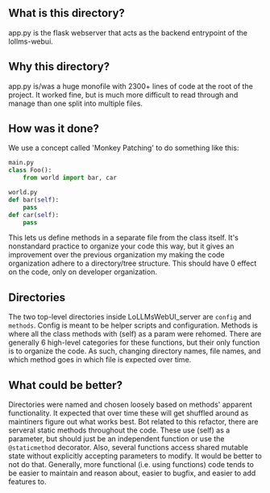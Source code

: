 ## What is this directory?
app.py is the flask webserver that acts as the backend entrypoint of the lollms-webui. 

## Why this directory?
app.py is/was a huge monofile with 2300+ lines of code at the root of the project. It worked fine, but is much more difficult to read through and manage than one split into multiple files.

## How was it done?
We use a concept called 'Monkey Patching' to do something like this:
```python
main.py
class Foo():
    from world import bar, car

world.py
def bar(self):
    pass
def car(self):
    pass
```

This lets us define methods in a separate file from the class itself. It's nonstandard practice to organize your code this way, but it gives an improvement over the previous organization my making the code organization adhere to a directory/tree structure. This should have 0 effect on the code, only on developer organization.

## Directories
The two top-level directories inside LoLLMsWebUI_server are `config` and `methods`. Config is meant to be helper scripts and configuration. Methods is where all the class methods with (self) as a param were rehomed. There are generally 6 high-level categories for these functions, but their only function is to organize the code. As such, changing directory names, file names, and which method goes in which file is expected over time.

## What could be better?
Directories were named and chosen loosely based on methods' apparent functionality. It expected that over time these will get shuffled around as maintiners figure out what works best.
Bot related to this refactor, there are serveral static methods throughout the code. These use (self) as a parameter, but should just be an independent function or use the `@staticmethod` decorator.
Also, several functions access shared mutable state without explicitly accepting parameters to modify. It would be better to not do that. Generally, more functional (i.e. using functions) code tends to be easier to maintain and reason about, easier to bugfix, and easier to add features to.